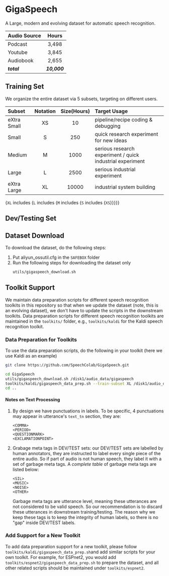 # GigaSpeech
A Large, modern and evolving dataset for automatic speech recognition.

| Audio Source   |      Hours    |
|:---------------|:-------------:|
| Podcast        |  3,498        |
| Youtube        |  3,845        |
| Audiobook      |  2,655        |
| ***total***    |  ***10,000*** |

## Training Set
We organize the entire dataset via 5 subsets, targeting on different users.

| Subset   | Notation |    Size(Hours)    |  Target Usage  |
|:---------------|:-------------:|:-------------:|:-------------|
| eXtra Small | XS        |  10        |pipeline/recipe coding & debugging |
| Small | S        |  250        |quick research experiment for new ideas |
| Medium | M      |  1000        | serious research experiment / quick industrial experiment |
| Large | L      |  2500        | serious industrial experiment |
| eXtra Large | XL      |  10000        | industrial system building|

{`XL` includes {`L` includes {`M` includes {`S` includes {`XS`}}}}}


## Dev/Testing Set


## Dataset Download
To download the dataset, do the following steps:
1. Put aliyun_ossutil.cfg in the `SAFEBOX` folder
2. Run the following steps for downloading the dataset only
   ```bash
   utils/gigaspeech_download.sh
   ```

## Toolkit Support
We maintain data preparation scripts for different speech recognition toolkits
in this repository so that when we update the dataset (note, this is an evolving
dataset), we don't have to update the scripts in the downstream toolkits. Data
preparation scripts for different speech recognition toolkits are maintained in
the `toolkits/` folder, e.g., `toolkits/kaldi` for the Kaldi speech recognition
toolkit.

### Data Preparation for Toolkits
To use the data preparation scripts, do the following in your toolkit (here we
use Kaldi as an example)
```bash
git clone https://github.com/SpeechColab/GigaSpeech.git

cd GigaSpeech
utils/gigaspeech_download.sh /disk1/audio_data/gigaspeech
toolkits/kaldi/gigaspeech_data_prep.sh --train-subset XL /disk1/audio_data/gigaspeech ../data
cd ..
```
#### Notes on Text Processing
1. By design we have punctuations in labels. To be specific, 4 punctuations may appear in utterance's `text_tn` section, they are:
   ```
   <COMMA>
   <PERIOD>
   <QUESTIONMARK>
   <EXCLAMATIONPOINT>
   ```
2. Grabage meta tags in DEV/TEST sets:
   our DEV/TEST sets are labelled by human annotators, they are instructed to label every single piece of the entire audio. So if part of audio is not human speech, they label it with a set of garbage meta tags.
   A *complete table* of garbage meta tags are listed below:
   ```
   <SIL>
   <MUSIC>
   <NOISE>
   <OTHER>
   ```
   Garbage meta tags are utterance level, meaning these utterances are not considered to be valid speech. So our recommendation is to discard these utterances in downstream training/testing. The reason why we keep these tags is to keep the integrity of human labels, so there is no "gap" inside DEV/TEST labels.

### Add Support for a New Toolkit
To add data preparation support for a new toolkit, please follow
`toolkits/kaldi/gigaspeech_data_prep.sh`and add similar scripts for your own
toolkit. For example, for ESPnet2, you would add
`toolkits/espnet2/gigaspeech_data_prep.sh` to prepare the dataset, and all
other related scripts should be maintained under `toolkits/espnet2`.
